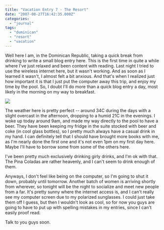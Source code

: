 ```yaml
---
title: "Vacation Entry 7 - The Resort"
date: "2007-08-27T16:42:35.000Z"
categories: 
  - "journal"
tags: 
  - "duminican"
  - "resort"
  - "vacation"
---
```


Well here I am, in the Dominican Republic, taking a quick break from drinking to write a small blog entry here. This is the first time in quite a while where I've just relaxed and been content with reading. Last night I tried to use the wireless internet here, but it wasn't working. And as soon as I learned it wasn't, I almost felt a bit anxious. And that's when I realized just how important it is that I just put the computer away this trip, and enjoy my time by the pool. So, I doubt I'll do more than a quick blog entry a day, most likely in the morning on my way to breakfast.

[![](http://farm2.static.flickr.com/1339/1249025483_f7f16b2601.jpg?v=0)](http://www.flickr.com/photos/duanestorey/1249025483/)

The weather here is pretty perfect -- around 34C during the days with a slight overcast in the afternoon, dropping to a humid 21C in the evenings. I woke up today around 9am, and made my way directly to the pool to have a beer. They have been keeping my fridge in the suite stocked with beer and coke (in cool glass bottles), so I pretty much always have a casual drink in my hand. I can definitely tell that I should have brought more books with me, as I'm nearly done the first one and it's not even 1pm on my first day here. Maybe I'll have to borrow some from some of the others here.

I've been pretty much exclusively drinking girly drinks, and I'm ok with that. The Pina Coladas are rather heavenly, and I can't seem to drink enough of them.

Anyways, I don't feel like being on the computer, so I'm going to shut it down, probably until tomorrow. Another batch of women is arriving shortly from wherever, so tonight will be the night to socialize and meet new people from a far. It's pretty sunny where the internet access is, and I can't really see my computer screen due to my polarized sunglasses. I could just take them off I guess, but then I wouldn't look as cool, so for now you guys are going to have to put up with spelling mistakes in my entries, since I can't easily proof read.

Talk to you guys soon.
